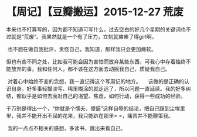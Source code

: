# 【周记】【豆瓣搬运】2015-12-27 荒废

​    本来也不打算写的，因为都不知道可写什么，过去空白的好几个星期的关键词也不过就是“荒废”。我果然就是一个有了压力，立刻就瘫痪了得girl啊。     

​    也不想在做自我批评，责怪自己，我知道，那样我只会更加瘫软。     

​    但也有些不同之处，比如我可能会因为害怕而放弃某些东西，可我心中存着始终不能放弃的事。我和任何人，都不该在这方面去动摇我自己，质疑我自己。      

​    对着心中始终不变的念想，我一直记得这个写周记的地方。     该做的是正确的认识自身。好多事轻描淡写、稀里糊涂的就走远了，所以问题一直延续。我的好多纠结，都似乎是如何去面对自己的渴望、焦虑，如何行动，获得一些成功的经验。     

​    千万别是得出一个，“你就是个懦夫、傻逼”这样自辱的结论，把自己踩到尘埃里里，我并不能开出不屈的花来，我只能趴在那里= =，痛苦并不能鞭策我。           

​    我的一点点不相关的感想，多读书，跳出来看自己。 